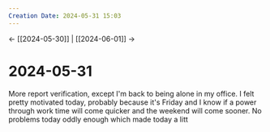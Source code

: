 ```yaml
---
Creation Date: 2024-05-31 15:03
---
```


<- [[2024-05-30]] | [[2024-06-01]]  ->

# 2024-05-31
More report verification, except I'm back to being alone in my office. I felt pretty motivated today, probably because it's Friday and I know if a power through work time will come quicker and the weekend will come sooner. No problems today oddly enough which made today a litt